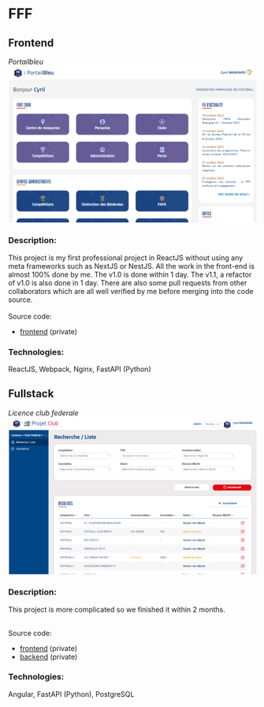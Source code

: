 # FFF


## Frontend

*Portailbleu*
![portailbleu](./images/pb.png)


### Description:

This project is my first professional project in ReactJS without using any meta frameworks such as NextJS or NestJS.
All the work in the front-end is almost 100% done by me. The v1.0 is done within 1 day. The v1.1, a refactor of v1.0 is also done in 1 day. 
There are also some pull requests from other collaborators 
which are all well verified by me before merging into the code source.  
<br> Source code: 
- [frontend](https://github.com/CaoKha/portailbleu) (private)

### Technologies: 

ReactJS, Webpack, Nginx, FastAPI (Python)

## Fullstack
*Licence club federale*
![LCF](./images/lcf.png)


### Description:
This project is more complicated so we finished it within 2 months.

<br> Source code: 
- [frontend](https://github.com/CaoKha/lcf-ui) (private)
- [backend](https://github.com/CaoKha/lcf-ws) (private)
### Technologies: 

Angular, FastAPI (Python), PostgreSQL
